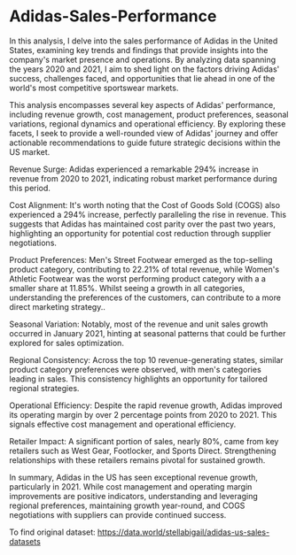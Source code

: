 # Adidas-Sales-Performance
In this analysis, I delve into the sales performance of Adidas in the United States, examining key trends and findings that provide insights into the company's market presence and operations.
By analyzing data spanning the years 2020 and 2021, I aim to shed light on the factors driving Adidas' success, challenges faced, and opportunities that lie ahead in one of the world's most competitive sportswear markets.

This analysis encompasses several key aspects of Adidas' performance, including revenue growth, cost management, product preferences, seasonal variations, regional dynamics and operational efficiency. By exploring these facets, I seek to provide a well-rounded view of Adidas' journey and offer actionable recommendations to guide future strategic decisions within the US market.

Revenue Surge: Adidas experienced a remarkable 294% increase in revenue from 2020 to 2021, indicating robust market performance during this period.

Cost Alignment: It's worth noting that the Cost of Goods Sold (COGS) also experienced a 294% increase, perfectly paralleling the rise in revenue. This suggests that Adidas has maintained cost parity over the past two years, highlighting an opportunity for potential cost reduction through supplier negotiations.

Product Preferences: Men's Street Footwear emerged as the top-selling product category, contributing to 22.21% of total revenue, while Women's Athletic Footwear was the worst performing product category with a a smaller share at 11.85%. Whilst seeing a growth in all categories, understanding the preferences of the customers, can contribute to a more direct marketing strategy..

Seasonal Variation: Notably, most of the revenue and unit sales growth occurred in January 2021, hinting at seasonal patterns that could be further explored for sales optimization.

Regional Consistency: Across the top 10 revenue-generating states, similar product category preferences were observed, with men's categories leading in sales. This consistency highlights an opportunity for tailored regional strategies.

Operational Efficiency: Despite the rapid revenue growth, Adidas improved its operating margin by over 2 percentage points from 2020 to 2021. This signals effective cost management and operational efficiency.

Retailer Impact: A significant portion of sales, nearly 80%, came from key retailers such as West Gear, Footlocker, and Sports Direct. Strengthening relationships with these retailers remains pivotal for sustained growth.

In summary, Adidas in the US has seen exceptional revenue growth, particularly in 2021. While cost management and operating margin improvements are positive indicators, understanding and leveraging regional preferences, maintaining growth year-round, and COGS negotiations with suppliers can provide continued success. 

To find original dataset: https://data.world/stellabigail/adidas-us-sales-datasets


